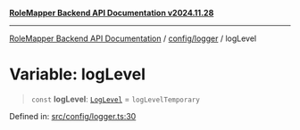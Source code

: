 [**RoleMapper Backend API Documentation v2024.11.28**](../../../README.md)

***

[RoleMapper Backend API Documentation](../../../modules.md) / [config/logger](../README.md) / logLevel

# Variable: logLevel

> `const` **logLevel**: [`LogLevel`](../type-aliases/LogLevel.md) = `logLevelTemporary`

Defined in: [src/config/logger.ts:30](https://github.com/FlowCraft-AG/RoleMapper/blob/06e4dcac36a95931bf2da64d0f18219d502c1d38/backend/src/config/logger.ts#L30)
